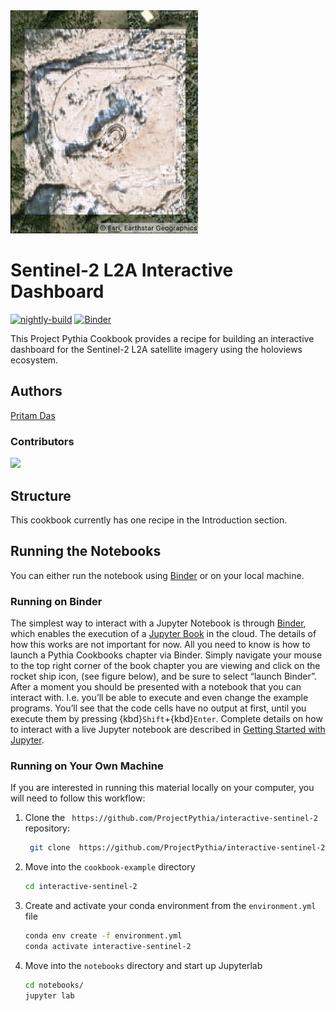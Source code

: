 <img src="thumbnail.png" alt="thumbnail" width="300"/>

# Sentinel-2 L2A Interactive Dashboard

[![nightly-build](https://github.com/pritamd47/interactive-sentinel-2/actions/workflows/nightly-build.yaml/badge.svg)](https://github.com/pritamd47/interactive-sentinel-2/actions/workflows/nightly-build.yaml)
[![Binder](https://binder.projectpythia.org/badge_logo.svg)](https://binder.projectpythia.org/v2/gh/pritamd47/interactive-sentinel-2/main?labpath=notebooks)

This Project Pythia Cookbook provides a recipe for building an interactive dashboard for the Sentinel-2 L2A satellite imagery using the holoviews ecosystem.

## Authors

[Pritam Das](@pritamd47)

### Contributors

<a href="https://github.com/ProjectPythia/interactive-sentinel-2-cookbook/graphs/contributors">
  <img src="https://contrib.rocks/image?repo=ProjectPythia/interactive-sentinel-2-cookbook" />
</a>

## Structure

This cookbook currently has one recipe in the Introduction section.

## Running the Notebooks

You can either run the notebook using [Binder](https://binder.projectpythia.org/) or on your local machine.

### Running on Binder

The simplest way to interact with a Jupyter Notebook is through
[Binder](https://binder.projectpythia.org/), which enables the execution of a
[Jupyter Book](https://jupyterbook.org) in the cloud. The details of how this works are not
important for now. All you need to know is how to launch a Pythia
Cookbooks chapter via Binder. Simply navigate your mouse to
the top right corner of the book chapter you are viewing and click
on the rocket ship icon, (see figure below), and be sure to select
“launch Binder”. After a moment you should be presented with a
notebook that you can interact with. I.e. you’ll be able to execute
and even change the example programs. You’ll see that the code cells
have no output at first, until you execute them by pressing
{kbd}`Shift`\+{kbd}`Enter`. Complete details on how to interact with
a live Jupyter notebook are described in [Getting Started with
Jupyter](https://foundations.projectpythia.org/foundations/getting-started-jupyter.html).

### Running on Your Own Machine

If you are interested in running this material locally on your computer, you will need to follow this workflow:


1. Clone the ` https://github.com/ProjectPythia/interactive-sentinel-2` repository:

   ```bash
    git clone  https://github.com/ProjectPythia/interactive-sentinel-2.git
   ```

1. Move into the `cookbook-example` directory
   ```bash
   cd interactive-sentinel-2
   ```
1. Create and activate your conda environment from the `environment.yml` file
   ```bash
   conda env create -f environment.yml
   conda activate interactive-sentinel-2
   ```
1. Move into the `notebooks` directory and start up Jupyterlab
   ```bash
   cd notebooks/
   jupyter lab
   ```
